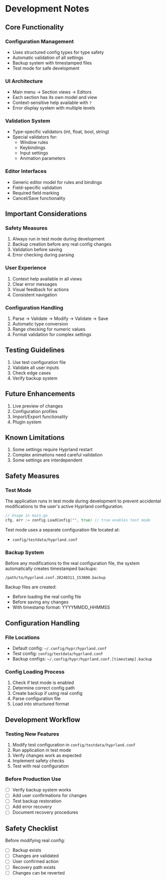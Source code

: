 # Development Notes

## Core Functionality

### Configuration Management
- Uses structured config types for type safety
- Automatic validation of all settings
- Backup system with timestamped files
- Test mode for safe development

### UI Architecture
- Main menu → Section views → Editors
- Each section has its own model and view
- Context-sensitive help available with `?`
- Error display system with multiple levels

### Validation System
- Type-specific validators (int, float, bool, string)
- Special validators for:
  - Window rules
  - Keybindings
  - Input settings
  - Animation parameters

### Editor Interfaces
- Generic editor model for rules and bindings
- Field-specific validation
- Required field marking
- Cancel/Save functionality

## Important Considerations

### Safety Measures
1. Always run in test mode during development
2. Backup creation before any real config changes
3. Validation before saving
4. Error checking during parsing

### User Experience
1. Context help available in all views
2. Clear error messages
3. Visual feedback for actions
4. Consistent navigation

### Configuration Handling
1. Parse → Validate → Modify → Validate → Save
2. Automatic type conversion
3. Range checking for numeric values
4. Format validation for complex settings

## Testing Guidelines
1. Use test configuration file
2. Validate all user inputs
3. Check edge cases
4. Verify backup system

## Future Enhancements
1. Live preview of changes
2. Configuration profiles
3. Import/Export functionality
4. Plugin system

## Known Limitations
1. Some settings require Hyprland restart
2. Complex animations need careful validation
3. Some settings are interdependent

## Safety Measures

### Test Mode

The application runs in test mode during development to prevent accidental modifications to the user's active Hyprland configuration.

```go
// Usage in main.go
cfg, err := config.LoadConfig("", true) // true enables test mode
```

Test mode uses a separate configuration file located at:

- `config/testdata/hyprland.conf`

### Backup System

Before any modifications to the real configuration file, the system automatically creates timestamped backups:

```
/path/to/hyprland.conf.20240311_153000.backup
```

Backup files are created:

- Before loading the real config file
- Before saving any changes
- With timestamp format: YYYYMMDD_HHMMSS

## Configuration Handling

### File Locations

- Default config: `~/.config/hypr/hyprland.conf`
- Test config: `config/testdata/hyprland.conf`
- Backup configs: `~/.config/hypr/hyprland.conf.[timestamp].backup`

### Config Loading Process

1. Check if test mode is enabled
2. Determine correct config path
3. Create backup if using real config
4. Parse configuration file
5. Load into structured format

## Development Workflow

### Testing New Features

1. Modify test configuration in `config/testdata/hyprland.conf`
2. Run application in test mode
3. Verify changes work as expected
4. Implement safety checks
5. Test with real configuration

### Before Production Use

- [ ] Verify backup system works
- [ ] Add user confirmations for changes
- [ ] Test backup restoration
- [ ] Add error recovery
- [ ] Document recovery procedures

## Safety Checklist

Before modifying real config:

- [ ] Backup exists
- [ ] Changes are validated
- [ ] User confirmed action
- [ ] Recovery path exists
- [ ] Changes can be reverted
